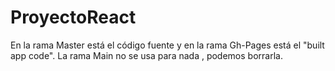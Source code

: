 # ProyectoReact
En la rama Master está el código fuente y en la rama Gh-Pages está el "built app code".
La rama Main no se usa para nada , podemos borrarla.
